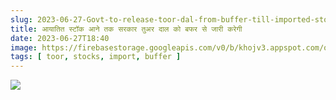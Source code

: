 ```yaml
---
slug: 2023-06-27-Govt-to-release-toor-dal-from-buffer-till-imported-stocks-arrive
title: आयातित स्टॉक आने तक सरकार तुअर दाल को बफर से जारी करेगी
date: 2023-06-27T18:40 
image: https://firebasestorage.googleapis.com/v0/b/khojv3.appspot.com/o/posts%2FtLxgJhW25JznnCWqb1Yc%2FGKDQnPeZoin3e5vbxXUR?alt=media&token=f221f587-f453-4b74-9943-cc19ff0c4269
tags: [ toor, stocks, import, buffer ] 
--- 
```


![](https://firebasestorage.googleapis.com/v0/b/khojv3.appspot.com/o/posts%2FtLxgJhW25JznnCWqb1Yc%2FGKDQnPeZoin3e5vbxXUR?alt=media&token=f221f587-f453-4b74-9943-cc19ff0c4269)
